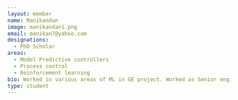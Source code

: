 ```yaml
---
layout: member
name: Manikandan
image: manikandan1.png
email: manikan7@yahoo.com
designations: 
  - PhD Scholar
areas:
  - Model Predictive controllers
  - Process control
  - Reinforcement learning
bio: Worked in various areas of ML in GE project. Worked as Senior engineer in CPCL, Manali,Chennai-6yrs.Intrested in Biochemical applications of data science.
type: student
---
```

